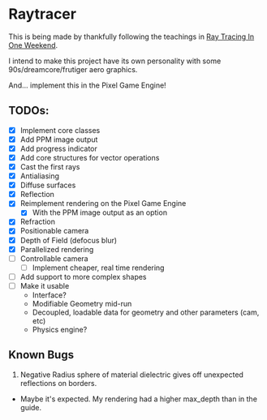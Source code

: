 # Raytracer
This is being made by thankfully following the teachings in [Ray Tracing In One Weekend](https://raytracing.github.io/books/RayTracingInOneWeekend.html).

I intend to make this project have its own personality with some 90s/dreamcore/frutiger aero graphics.

And... implement this in the Pixel Game Engine!

## TODOs:
- [X] Implement core classes
- [X] Add PPM image output
- [X] Add progress indicator
- [X] Add core structures for vector operations
- [X] Cast the first rays
- [X] Antialiasing
- [X] Diffuse surfaces
- [X] Reflection
- [X] Reimplement rendering on the Pixel Game Engine
  - [X] With the PPM image output as an option
- [X] Refraction
- [X] Positionable camera
- [X] Depth of Field (defocus blur)
- [X] Parallelized rendering
- [ ] Controllable camera
  - [ ] Implement cheaper, real time rendering
- [ ] Add support to more complex shapes
- [ ] Make it usable
  - Interface?
  - Modifiable Geometry mid-run
  - Decoupled, loadable data for geometry and other parameters (cam, etc)
  - Physics engine?

## Known Bugs
1. Negative Radius sphere of material dielectric gives off unexpected reflections on borders.
  - Maybe it's expected. My rendering had a higher max_depth than in the guide.
